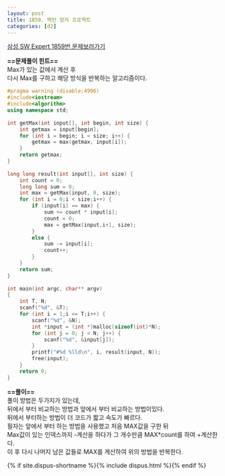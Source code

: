 ```yaml
---
layout: post
title: 1859. 백만 장자 프로젝트
categories: [d2]
---
```

[삼성 SW Expert 1859번 문제보러가기](https://swexpertacademy.com/main/code/problem/problemDetail.do?contestProbId=AV5LrsUaDxcDFAXc&categoryId=AV5LrsUaDxcDFAXc&categoryType=CODE)

**==문제풀이 힌트==**<br>
Max가 있는 값에서 계산 후<br>
다시 Max를 구하고 해당 방식을 반복하는 알고리즘이다.<br>

```cpp
#pragma warning (disable:4996)
#include<iostream>
#include<algorithm>
using namespace std;
 
int getMax(int input[], int begin, int size) {
    int getmax = input[begin];
    for (int i = begin; i < size; i++) {
        getmax = max(getmax, input[i]);
    }
    return getmax;
}
 
long long result(int input[], int size) {
    int count = 0;
    long long sum = 0;
    int max = getMax(input, 0, size);
    for (int i = 0;i < size;i++) {
        if (input[i] == max) {
            sum += count * input[i];
            count = 0;
            max = getMax(input,i+1, size);
        }
        else {
            sum -= input[i];
            count++;
        }
    }
    return sum;
}
 
int main(int argc, char** argv)
{
    int T, N;
    scanf("%d", &T);
    for (int i = 1;i <= T;i++) {
        scanf("%d", &N);
        int *input = (int *)malloc(sizeof(int)*N);
        for (int j = 0; j < N; j++) {
            scanf("%d", &input[j]);
        }
        printf("#%d %lld\n", i, result(input, N));
        free(input);
    }
    return 0;
}
```

**==풀이==**<br>
풀이 방법은 두가지가 있는데,<br>
뒤에서 부터 비교하는 방법과 앞에서 부터 비교하는 방법이있다.<br>
뒤에서 부터하는 방법이 더 코드가 짧고 속도가 빠르다.<br>
필자는 앞에서 부터 하는 방법을 사용했고 처음 MAX값을 구한 뒤<br>
Max값이 있는 인덱스까지 -계산을 하다가 그 개수만큼 MAX*count를 하여 +계산한다.<br>
이 후 다시 나머지 남은 값들로 MAX를 계산하여 위의 방법을 반복한다.<br>

{% if site.dispus-shortname %}{% include dispus.html %}{% endif %}